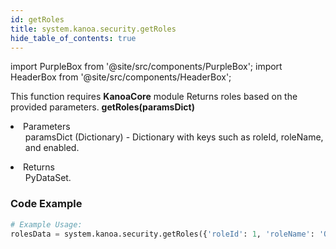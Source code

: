 ```yaml
---
id: getRoles
title: system.kanoa.security.getRoles
hide_table_of_contents: true
---
```


import PurpleBox from '@site/src/components/PurpleBox';
import HeaderBox from '@site/src/components/HeaderBox';

<PurpleBox>This function requires <b>KanoaCore</b> module</PurpleBox>
<HeaderBox header="Description">Returns roles based on the provided parameters.</HeaderBox>
<HeaderBox header="Syntax">
    <b>getRoles(paramsDict)</b>
    <li>Parameters <br />
        <ul>paramsDict (Dictionary) - Dictionary with keys such as roleId, roleName, and enabled.</ul>
    </li>
    <li>Returns <br />
        <ul>PyDataSet.</ul>
    </li>
</HeaderBox>

### Code Example

```python
# Example Usage:
rolesData = system.kanoa.security.getRoles({'roleId': 1, 'roleName': 'Operator', 'enabled': True})
